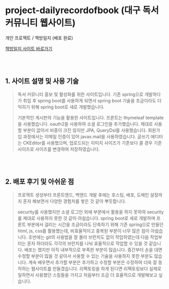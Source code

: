 # project-dailyrecordofbook (대구 독서 커뮤니티 웹사이트)
개인 프로젝트 / 책방일지 (배포 완료)

[책방일지 사이트 바로가기](http://dailyrecordofbook.com)

<br>
<br>

## 1. 사이트 설명 및 사용 기술
> 독서 커뮤니티 홍보 및 활성화를 위한 사이트입니다.
> 기존 spring으로 개발하다가 취업 후 spring boot를 사용하게 되면서 spring boot 기술을 조금이라도 더 익히기 위해 spring boot로 새로 개발했습니다.
> 
> 기본적인 게시판의 기능을 활용한 사이트입니다.
> 프론트는 thymeleaf template을 사용했습니다.
> oauth2을 사용하여 소셜 로그인을 추가했습니다.
> 제대로 사용할 부분이 없어서 비중이 크진 않지만 JPA, QueryDsl를 사용했습니다.
> 회원가입 과정에서는 이메일 인증이 있어 javax.mail을 사용하였습니다.
> 글쓰기 에디터는 CKEditor를 사용했으며, 업로드되는 이미지 사이즈가 기준보다 클 경우 기준 사이즈로 사이즈를 변경하여 저장하였습니다.
> 

<br>
<br>


## 2. 배포 후기 및 아쉬운 점
> 프로젝트 생성부터 프론트엔드, 백앤드 개발 후에는 호스팅, 배포, 도메인 설정까지 혼자 해보면서 다양한 경험치를 쌓은 것 같아 뿌듯합니다.
> 
>
> security를 사용했지만 소셜 로그인 외에 부분에서 활용을 하지 못하여 security를 제대로 사용하지 못한 것 같아 아쉽습니다.
> spring boot로 새로 개발하며 프론트 부분에서 걸리는 시간을 조금이라도 단축하기 위해 기존 spring으로 만들던 html, js, css를 활용했는데, 비효율적이고 중복된 부분이 너무 많은 점이 아쉽습니다.
> 초반에는 git의 사용법을 잘 몰라 브런치도 없이 작업하였는데 다음 작업부터는 혼자 하더라도 각각의 브런치를 나눠 효율적으로 작업할 수 있을 것 같습니다.
> 배포는 했지만 아직 내부적으로 부족한 부분이 많습니다. 중간부터 손을 대면 수정할 부분이 많을 것 같아서 사용할 수 있는 기술을 사용하지 못한 부분도 많습니다.
> 계속 배우면서 추가할 부분은 추가하고 수정할 부분은 수정하여 더욱 잘 동작하는 웹사이트를 만들겠습니다.
> 리펙토링을 하게 된다면 리펙토링보다 실제로 일하면서 사용했던 스킬들을 가지고 처음부터 조금 더 효율적으로 개발해보고 싶습니다.

<br>
<br>
